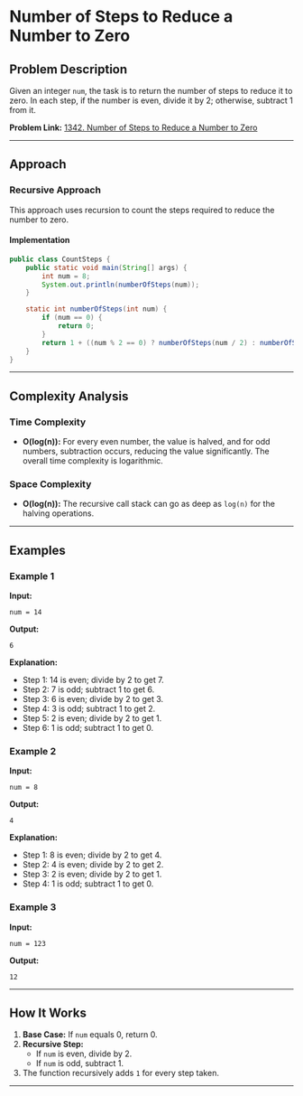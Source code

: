 # Number of Steps to Reduce a Number to Zero

## Problem Description

Given an integer `num`, the task is to return the number of steps to reduce it to zero. In each step, if the number is even, divide it by 2; otherwise, subtract 1 from it.

**Problem Link:** [1342. Number of Steps to Reduce a Number to Zero](https://leetcode.com/problems/number-of-steps-to-reduce-a-number-to-zero/description/)

---

## Approach

### Recursive Approach
This approach uses recursion to count the steps required to reduce the number to zero.

#### Implementation
```java
public class CountSteps {
    public static void main(String[] args) {
        int num = 8;
        System.out.println(numberOfSteps(num));
    }

    static int numberOfSteps(int num) {
        if (num == 0) {
            return 0;
        }
        return 1 + ((num % 2 == 0) ? numberOfSteps(num / 2) : numberOfSteps(num - 1));
    }
}
```

---

## Complexity Analysis

### Time Complexity
- **O(log(n)):** For every even number, the value is halved, and for odd numbers, subtraction occurs, reducing the value significantly. The overall time complexity is logarithmic.

### Space Complexity
- **O(log(n)):** The recursive call stack can go as deep as `log(n)` for the halving operations.

---

## Examples

### Example 1
**Input:**
```
num = 14
```
**Output:**
```
6
```
**Explanation:**
- Step 1: 14 is even; divide by 2 to get 7.
- Step 2: 7 is odd; subtract 1 to get 6.
- Step 3: 6 is even; divide by 2 to get 3.
- Step 4: 3 is odd; subtract 1 to get 2.
- Step 5: 2 is even; divide by 2 to get 1.
- Step 6: 1 is odd; subtract 1 to get 0.

### Example 2
**Input:**
```
num = 8
```
**Output:**
```
4
```
**Explanation:**
- Step 1: 8 is even; divide by 2 to get 4.
- Step 2: 4 is even; divide by 2 to get 2.
- Step 3: 2 is even; divide by 2 to get 1.
- Step 4: 1 is odd; subtract 1 to get 0.

### Example 3
**Input:**
```
num = 123
```
**Output:**
```
12
```

---

## How It Works
1. **Base Case:** If `num` equals 0, return 0.
2. **Recursive Step:**
    - If `num` is even, divide by 2.
    - If `num` is odd, subtract 1.
3. The function recursively adds `1` for every step taken.

---
